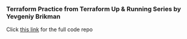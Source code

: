 ### Terraform Practice from Terraform Up &amp; Running Series by Yevgeniy Brikman

Click [this link](https://github.com/brikis98/terraform-up-and-running-code) for the full code repo
